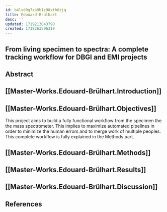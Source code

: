 ```yaml
---
id: b4lvd0q7xo9b1z98xth6zjq
title: Edouard-Brülhart
desc: ''
updated: 1719213043790
created: 1718263596319
---
```


## From living specimen to spectra:​ A complete tracking workflow for DBGI and EMI projects


## Abstract

## [[Master-Works.Edouard-Brülhart.Introduction]]

## [[Master-Works.Edouard-Brülhart.Objectives]]
This project aims to build a fully functional workflow from the specimen the the mass spectrometer. This implies to maximize automated pipelines in order to minimize the human errors and to merge work of multiple peoples. This complete workflow is fully explained in the Methods part. 

## [[Master-Works.Edouard-Brülhart.Methods]]

## [[Master-Works.Edouard-Brülhart.Results]]

## [[Master-Works.Edouard-Brülhart.Discussion]]

## References